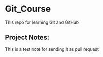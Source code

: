 # Git_Course
This repo for learning Git and GitHub

## Project Notes:

This is a test note for sending it as pull request
